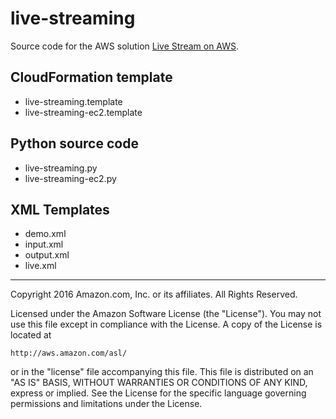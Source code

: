 # live-streaming

Source code for the AWS solution [Live Stream on AWS](https://aws.amazon.com/answers/media-entertainment/live-streaming/).

## CloudFormation template

- live-streaming.template
- live-streaming-ec2.template

## Python source code

- live-streaming.py
- live-streaming-ec2.py

## XML Templates
- demo.xml
- input.xml
- output.xml
- live.xml


***

Copyright 2016 Amazon.com, Inc. or its affiliates. All Rights Reserved.

Licensed under the Amazon Software License (the "License"). You may not use this file except in compliance with the License. A copy of the License is located at

    http://aws.amazon.com/asl/

or in the "license" file accompanying this file. This file is distributed on an "AS IS" BASIS, WITHOUT WARRANTIES OR CONDITIONS OF ANY KIND, express or implied. See the License for the specific language governing permissions and limitations under the License.
